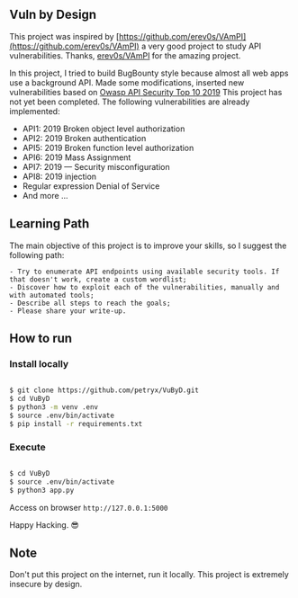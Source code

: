 ## Vuln by Design

This project was inspired by [https://github.com/erev0s/VAmPI](https://github.com/erev0s/VAmPI) a very good project to study API vulnerabilities.
Thanks, [erev0s/VAmPI](https://github.com/erev0s/VAmPI) for the amazing project.

In this project, I tried to build BugBounty style because almost all web apps use a background API. Made some modifications, inserted new vulnerabilities based on [Owasp API Security Top 10 2019](https://owasp.org/www-project-api-security/)
This project has not yet been completed. The following vulnerabilities are already implemented:

- API1: 2019 Broken object level authorization
- API2: 2019 Broken authentication 
- API5: 2019 Broken function level authorization 
- API6: 2019 Mass Assignment
- API7: 2019 — Security misconfiguration
- API8: 2019 injection
- Regular expression Denial of Service
- And more ...

## Learning Path

The main objective of this project is to improve your skills, so I suggest the following path:

    - Try to enumerate API endpoints using available security tools. If that doesn't work, create a custom wordlist;
    - Discover how to exploit each of the vulnerabilities, manually and with automated tools;
    - Describe all steps to reach the goals;
    - Please share your write-up.

## How to run

### Install locally

```bash

$ git clone https://github.com/petryx/VuByD.git
$ cd VuByD
$ python3 -m venv .env
$ source .env/bin/activate
$ pip install -r requirements.txt
```

### Execute

```bash

$ cd VuByD
$ source .env/bin/activate
$ python3 app.py
```

Access on browser ```http://127.0.0.1:5000```

Happy Hacking. 😎

## Note

Don't put this project on the internet, run it locally. This project is extremely insecure by design.

